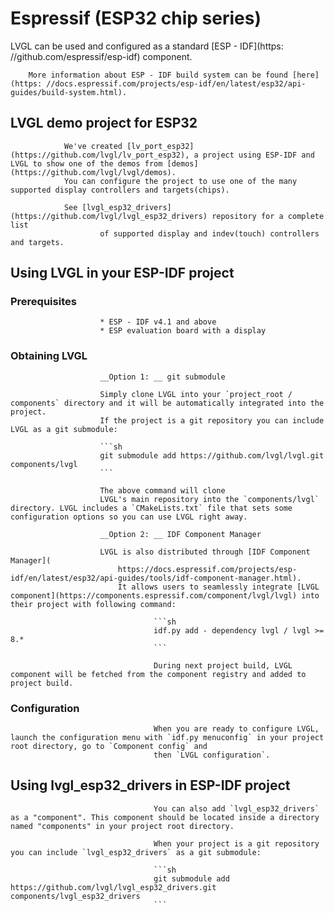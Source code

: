 
# Espressif (ESP32 chip series)
LVGL can be used and configured as a standard [ESP - IDF](https: //github.com/espressif/esp-idf) component.

		More information about ESP - IDF build system can be found [here](https: //docs.espressif.com/projects/esp-idf/en/latest/esp32/api-guides/build-system.html).

## LVGL demo project for ESP32

				We've created [lv_port_esp32](https://github.com/lvgl/lv_port_esp32), a project using ESP-IDF and LVGL to show one of the demos from [demos](https://github.com/lvgl/lvgl/demos).
				You can configure the project to use one of the many supported display controllers and targets(chips).

				See [lvgl_esp32_drivers](https://github.com/lvgl/lvgl_esp32_drivers) repository for a complete list
						of supported display and indev(touch) controllers and targets.

## Using LVGL in your ESP-IDF project

### Prerequisites

						* ESP - IDF v4.1 and above
						* ESP evaluation board with a display

### Obtaining LVGL

						__Option 1: __ git submodule

						Simply clone LVGL into your `project_root / components` directory and it will be automatically integrated into the project.
						If the project is a git repository you can include LVGL as a git submodule:

						```sh
						git submodule add https://github.com/lvgl/lvgl.git components/lvgl
						```

						The above command will clone
						LVGL's main repository into the `components/lvgl` directory. LVGL includes a `CMakeLists.txt` file that sets some configuration options so you can use LVGL right away.

						__Option 2: __ IDF Component Manager

						LVGL is also distributed through [IDF Component Manager](
							https://docs.espressif.com/projects/esp-idf/en/latest/esp32/api-guides/tools/idf-component-manager.html).
							It allows users to seamlessly integrate [LVGL component](https://components.espressif.com/component/lvgl/lvgl) into their project with following command:

									```sh
									idf.py add - dependency lvgl / lvgl >= 8.*
									```

									During next project build, LVGL component will be fetched from the component registry and added to project build.

### Configuration

									When you are ready to configure LVGL, launch the configuration menu with `idf.py menuconfig` in your project root directory, go to `Component config` and
									then `LVGL configuration`.

## Using lvgl_esp32_drivers in ESP-IDF project

									You can also add `lvgl_esp32_drivers` as a "component". This component should be located inside a directory named "components" in your project root directory.

									When your project is a git repository you can include `lvgl_esp32_drivers` as a git submodule:

									```sh
									git submodule add https://github.com/lvgl/lvgl_esp32_drivers.git components/lvgl_esp32_drivers
									```
